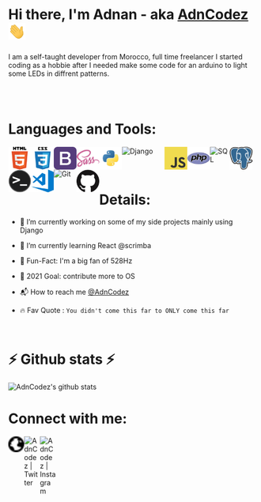 # Hi there, I'm Adnan - aka [AdnCodez][website] <img src="./wave.gif" width="35px">

I am a self-taught developer from Morocco, full time freelancer
I started coding as a hobbie after I needed make some code for an arduino to light some LEDs in diffrent patterns.

<br />
<br />

# Languages and Tools:

<img align="left" alt="HTML5" width="46px" src="https://raw.githubusercontent.com/github/explore/80688e429a7d4ef2fca1e82350fe8e3517d3494d/topics/html/html.png" />
<img align="left" alt="CSS3" width="46px" src="https://raw.githubusercontent.com/github/explore/80688e429a7d4ef2fca1e82350fe8e3517d3494d/topics/css/css.png" />
<img align="left" alt="Bootstrap" width="46px" src="https://raw.githubusercontent.com/github/explore/80688e429a7d4ef2fca1e82350fe8e3517d3494d/topics/bootstrap/bootstrap.png" />
<img align="left" alt="Sass" width="46px" src="https://raw.githubusercontent.com/github/explore/80688e429a7d4ef2fca1e82350fe8e3517d3494d/topics/sass/sass.png" />

<img align="left" alt="Python" width="46px" src="https://raw.githubusercontent.com/github/explore/80688e429a7d4ef2fca1e82350fe8e3517d3494d/topics/python/python.png" />
<img align="left" alt="Django" width="86px" src="https://static.djangoproject.com/img/logos/django-logo-negative.png" />
<img align="left" alt="JavaScript" width="46px" src="https://raw.githubusercontent.com/github/explore/80688e429a7d4ef2fca1e82350fe8e3517d3494d/topics/javascript/javascript.png" />
<img align="left" alt="PHP" width="46px" src="https://raw.githubusercontent.com/github/explore/ccc16358ac4530c6a69b1b80c7223cd2744dea83/topics/php/php.png" />

<img align="left" alt="SQL" width="40px" src="https://i.imgur.com/0BOjTdgg.png" />
<img align="left" alt="PostgreSQL" width="46px" src="https://raw.githubusercontent.com/github/explore/80688e429a7d4ef2fca1e82350fe8e3517d3494d/topics/postgresql/postgresql.png" />

<img align="left" alt="Terminal" width="46px" src="https://raw.githubusercontent.com/github/explore/80688e429a7d4ef2fca1e82350fe8e3517d3494d/topics/terminal/terminal.png" />
<img align="left" alt="Visual Studio Code" width="46px" src="https://raw.githubusercontent.com/github/explore/80688e429a7d4ef2fca1e82350fe8e3517d3494d/topics/visual-studio-code/visual-studio-code.png" />
<img align="left" alt="Git" width="46px" src="https://git-scm.com/images/logos/downloads/Git-Icon-1788C.png" />
<img align="left" alt="GitHub" width="46px" src="https://raw.githubusercontent.com/github/explore/78df643247d429f6cc873026c0622819ad797942/topics/github/github.png" /> <br />

<br />
<br />

# Details:

- 🔭 I’m currently working on some of my side projects mainly using Django

- 🌱 I’m currently learning React @scrimba

- 🎲 Fun-Fact: I'm a big fan of 528Hz

- 🎯 2021 Goal: contribute more to OS

- 📬 How to reach me [@AdnCodez][twitter]

- 🔥 Fav Quote : `You didn't come this far to ONLY come this far`

<br />

# ⚡ Github stats ⚡

![AdnCodez's github stats](https://github-readme-stats.vercel.app/api?username=adncodez&hide_title=true&count_private=true&show_icons=true&bg_color=12,00e1ff,f04c00&text_color=ffffff&title_color=ffffff&icon_color=f06d00&hide_rank=true)

# Connect with me:

[<img align="left" alt="AdnCodez.com" width="32px" src="https://raw.githubusercontent.com/iconic/open-iconic/master/svg/globe.svg" />][website]
[<img align="left" alt="AdnCodez | Twitter" width="32px" src="https://cdn.jsdelivr.net/npm/simple-icons@v3/icons/twitter.svg" />][twitter]

<!-- [<img align="left" alt="AdnCodez | LinkedIn" width="32px" src="https://cdn.jsdelivr.net/npm/simple-icons@v3/icons/linkedin.svg" />][linkedin] -->

[<img align="left" alt="AdnCodez | Instagram" width="32px" src="https://cdn.jsdelivr.net/npm/simple-icons@v3/icons/instagram.svg" />][instagram]

[website]: https://adncodez.com
[twitter]: https://twitter.com/adncodez
[instagram]: https://instagram.com/adncodez

<!-- [linkedin]: https://linkedin.com/in/adncodez -->
